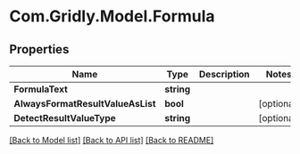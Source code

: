 # Com.Gridly.Model.Formula

## Properties

Name | Type | Description | Notes
------------ | ------------- | ------------- | -------------
**FormulaText** | **string** |  | 
**AlwaysFormatResultValueAsList** | **bool** |  | [optional] 
**DetectResultValueType** | **string** |  | [optional] 

[[Back to Model list]](../README.md#documentation-for-models) [[Back to API list]](../README.md#documentation-for-api-endpoints) [[Back to README]](../README.md)

